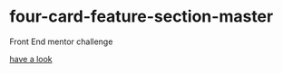 # four-card-feature-section-master

Front End mentor challenge

[have a look](https://fackamata.github.io/four-card-feature-section-master)


